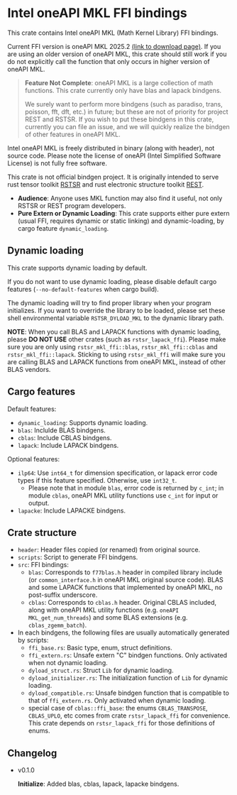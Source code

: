 # Intel oneAPI MKL FFI bindings

This crate contains Intel oneAPI MKL (Math Kernel Library) FFI bindings.

Current FFI version is oneAPI MKL 2025.2 [(link to download page)](https://www.intel.com/content/www/us/en/developer/tools/oneapi/toolkits.html). If you are using an older version of oneAPI MKL, this crate should still work if you do not explicitly call the function that only occurs in higher version of oneAPI MKL.

> **Feature Not Complete**: oneAPI MKL is a large collection of math functions. This crate currently only have blas and lapack bindgens.
>
> We surely want to perform more bindgens (such as paradiso, trans, poisson, fft, dft, etc.) in future; but these are not of priority for project REST and RSTSR. If you wish to put these bindgens in this crate, currently you can file an issue, and we will quickly realize the bindgen of other features in oneAPI MKL.

Intel oneAPI MKL is freely distributed in binary (along with header), not source code. Please note the license of oneAPI (Intel Simplified Software License) is not fully free software.

This crate is not official bindgen project. It is originally intended to serve rust tensor toolkit [RSTSR](https://github.com/RESTGroup/rstsr) and rust electronic structure toolkit [REST](https://gitee.com/RESTGroup/rest).

- **Audience**: Anyone uses MKL function may also find it useful, not only RSTSR or REST program developers.
- **Pure Extern or Dynamic Loading**: This crate supports either pure extern (usual FFI, requires dynamic or static linking) and dynamic-loading, by cargo feature `dynamic_loading`.

## Dynamic loading

This crate supports dynamic loading by default.

If you do not want to use dynamic loading, please disable default cargo features (`--no-default-features` when cargo build).

The dynamic loading will try to find proper library when your program initializes. If you want to override the library to be loaded, please set these shell environmental variable `RSTSR_DYLOAD_MKL` to the dynamic library path.

**NOTE**: When you call BLAS and LAPACK functions with dynamic loading, please **DO NOT USE** other crates (such as `rstsr_lapack_ffi`). Please make sure you are only using `rstsr_mkl_ffi::blas`, `rstsr_mkl_ffi::cblas` and `rstsr_mkl_ffi::lapack`. Sticking to using `rstsr_mkl_ffi` will make sure you are calling BLAS and LAPACK functions from oneAPI MKL, instead of other BLAS vendors.

## Cargo features

Default features:

- `dynamic_loading`: Supports dynamic loading.
- `blas`: Inclulde BLAS bindgens.
- `cblas`: Include CBLAS bindgens.
- `lapack`: Include LAPACK bindgens.

Optional features:

- `ilp64`: Use `int64_t` for dimension specification, or lapack error code types if this feature specified. Otherwise, use `int32_t`.
    - Please note that in module `blas`, error code is returned by `c_int`; in module `cblas`, oneAPI MKL utility functions use `c_int` for input or output.
- `lapacke`: Include LAPACKE bindgens.

## Crate structure

- `header`: Header files copied (or renamed) from original source.
- `scripts`: Script to generate FFI bindgens.
- `src`: FFI bindings:
    - `blas`: Corresponds to `f77blas.h` header in compiled library include (or `common_interface.h` in oneAPI MKL original source code). BLAS and some LAPACK functions that implemented by oneAPI MKL, no post-suffix underscore.
    - `cblas`: Corresponds to `cblas.h` header. Original CBLAS included, along with oneAPI MKL utility functions (e.g. `oneAPI MKL_get_num_threads`) and some BLAS extensions (e.g. `cblas_zgemm_batch`).
- In each bindgens, the following files are usually automatically generated by scripts:
    - `ffi_base.rs`: Basic type, enum, struct definitions.
    - `ffi_extern.rs`: Unsafe extern "C" bindgen functions. Only activated when not dynamic loading.
    - `dyload_struct.rs`: Struct `Lib` for dynamic loading.
    - `dyload_initializer.rs`: The initialization function of `Lib` for dynamic loading.
    - `dyload_compatible.rs`: Unsafe bindgen function that is compatible to that of `ffi_extern.rs`. Only activated when dynamic loading.
    - special case of `cblas::ffi_base`: the enums `CBLAS_TRANSPOSE`, `CBLAS_UPLO`, etc comes from crate `rstsr_lapack_ffi` for convenience. This crate depends on `rstsr_lapack_ffi` for those definitions of enums.

## Changelog

- v0.1.0

    **Initialize**: Added blas, cblas, lapack, lapacke bindgens.
